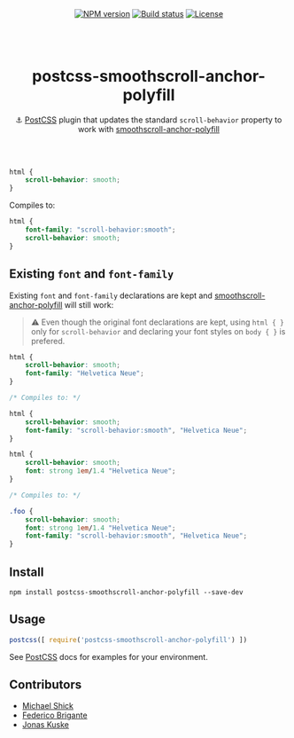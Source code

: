 <p align="center">
  <a href="https://www.npmjs.com/package/smoothscroll-anchor-polyfill"><img align="center" src="https://img.shields.io/npm/v/postcss-smoothscroll-anchor-polyfill.svg" alt="NPM version"></a>
  <a href="https://travis-ci.org/jonaskuske/postcss-smoothscroll-anchor-polyfill"><img align="center" src="https://travis-ci.org/jonaskuske/postcss-smoothscroll-anchor-polyfill.svg?branch=master" alt="Build status"></a>
  <a href="./LICENSE"><img align="center" src="https://img.shields.io/npm/l/postcss-smoothscroll-anchor-polyfill.svg" alt="License"></a>
</p>  

&nbsp;  
&nbsp;  

<h1 align="center">postcss-smoothscroll-anchor-polyfill</h1>
<p align="center">⚓ <a href="https://github.com/postcss/postcss">PostCSS</a> plugin that updates the standard <code>scroll-behavior</code> property to work with <a href="https://github.com/jonaskuske/smoothscroll-anchor-polyfill">smoothscroll-anchor-polyfill</a></p>

&nbsp;  
&nbsp;  

```css
html {
    scroll-behavior: smooth;
}
```

Compiles to:

```css
html {
    font-family: "scroll-behavior:smooth";
    scroll-behavior: smooth;
}
```

## Existing `font` and `font-family`

Existing `font` and `font-family` declarations are kept and [smoothscroll-anchor-polyfill](https://github.com/jonaskuske/smoothscroll-anchor-polyfill) will still work:

> ⚠ Even though the original font declarations are kept, using `html { }` only for `scroll-behavior` and declaring your font styles on `body { }` is prefered.

```css
html {
    scroll-behavior: smooth;
    font-family: "Helvetica Neue";
}

/* Compiles to: */

html {
    scroll-behavior: smooth;
    font-family: "scroll-behavior:smooth", "Helvetica Neue";
}
```

```css
html {
    scroll-behavior: smooth;
    font: strong 1em/1.4 "Helvetica Neue";
}

/* Compiles to: */

.foo {
    scroll-behavior: smooth;
    font: strong 1em/1.4 "Helvetica Neue";
    font-family: "scroll-behavior:smooth", "Helvetica Neue";
}
```

## Install
```
npm install postcss-smoothscroll-anchor-polyfill --save-dev
```

## Usage

```js
postcss([ require('postcss-smoothscroll-anchor-polyfill') ])
```

See [PostCSS](https://github.com/postcss/postcss) docs for examples for your environment.

## Contributors

* [Michael Shick](https://www.github.com/mshick)
* [Federico Brigante](https://www.github.com/bfred-it)
* [Jonas Kuske](https://github.com/jonaskuske)

&nbsp;  
